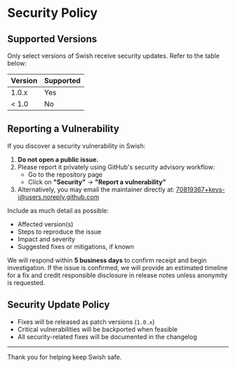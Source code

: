 # Security Policy

## Supported Versions

Only select versions of Swish receive security updates. Refer to the table below:

| Version | Supported |
|---------|-----------|
| 1.0.x   | Yes       |
| < 1.0   | No        |

## Reporting a Vulnerability

If you discover a security vulnerability in Swish:

1. **Do not open a public issue.**
2. Please report it privately using GitHub's security advisory workflow:
   - Go to the repository page
   - Click on **"Security"** → **"Report a vulnerability"**
3. Alternatively, you may email the maintainer directly at: [70819367+keys-i@users.noreply.github.com](mailto:70819367+keys-i@users.noreply.github.com)

Include as much detail as possible:
- Affected version(s)
- Steps to reproduce the issue
- Impact and severity
- Suggested fixes or mitigations, if known

We will respond within **5 business days** to confirm receipt and begin investigation. If the issue is confirmed, we will provide an estimated timeline for a fix and credit responsible disclosure in release notes unless anonymity is requested.

## Security Update Policy

- Fixes will be released as patch versions (`1.0.x`)
- Critical vulnerabilities will be backported when feasible
- All security-related fixes will be documented in the changelog

---

Thank you for helping keep Swish safe.
